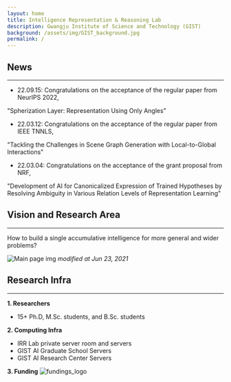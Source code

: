 ```yaml
---
layout: home
title: Intelligence Representation & Reasoning Lab
description: Gwangju Institute of Science and Technology (GIST)
background: /assets/img/GIST_background.jpg
permalink: /
---
```



## News
---
<!-- Content here would shop up above your list of posts -->
- 22.09.15: Congratulations on the acceptance of the regular paper from NeurIPS 2022,  

"Spherization Layer: Representation Using Only Angles"

- 22.03.12: Congratulations on the acceptance of the regular paper from IEEE TNNLS,  

"Tackling the Challenges in Scene Graph Generation with Local-to-Global Interactions"

- 22.03.04: Congratulations on the acceptance of the grant proposal from NRF,  

"Development of AI for Canonicalized Expression of Trained Hypotheses by Resolving Ambiguity in Various Relation Levels of Representation Learning"

## Vision and Research Area
---
How to build a single accumulative intelligence for more general and wider problems?

![Main page img](assets/img/Lab_Vision.png)
*modified at Jun 23, 2021*


## Research Infra
---
**1. Researchers**
- 15+ Ph.D, M.Sc. students, and B.Sc. students

**2. Computing Infra**
- IRR Lab private server room and servers
- GIST AI Graduate School Servers
- GIST AI Research Center Servers

**3. Funding**
![fundings_logo](assets/img/Funding.png)